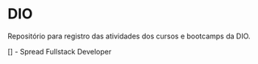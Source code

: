 # DIO
Repositório para registro das atividades dos cursos e bootcamps da DIO.

[] - Spread Fullstack Developer
